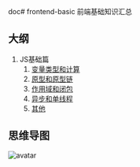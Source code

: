 doc# frontend-basic
前端基础知识汇总


## 大纲
1. JS基础篇
    1. [变量类型和计算](doc/ch01.md)
    1. [原型和原型链](doc/ch02.md)
    1. [作用域和闭包](doc/ch03.md)
    1. [异步和单线程](doc/ch04.md)
    1. [其他](doc/ch05.md)
    


## 思维导图
![avatar](https://github.com/su37josephxia/frontend-basic/blob/master/xmind/interview.jpg)
